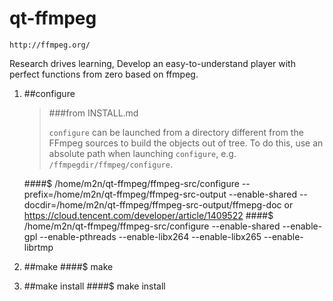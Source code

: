 # qt-ffmpeg
	http://ffmpeg.org/
 Research drives learning, Develop an easy-to-understand player with perfect functions from zero based on ffmpeg.

1. ##configure
    > ###from INSTALL.md
    >
    >`configure` can be launched from a directory  different from the FFmpeg
sources to build the objects out of tree. To do this, use an absolute
path when launching `configure`, e.g. `/ffmpegdir/ffmpeg/configure`.
	
	####$ /home/m2n/qt-ffmpeg/ffmpeg-src/configure --prefix=/home/m2n/qt-ffmpeg/ffmpeg-src-output --enable-shared --docdir=/home/m2n/qt-ffmpeg/ffmpeg-src-output/ffmepg-doc
or
	https://cloud.tencent.com/developer/article/1409522
	####$ /home/m2n/qt-ffmpeg/ffmpeg-src/configure  --enable-shared --enable-gpl --enable-pthreads --enable-libx264 --enable-libx265 --enable-librtmp

2. ##make
	####$ make

3. ##make install
	####$ make install














